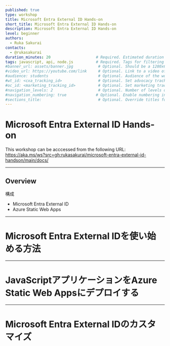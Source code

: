```yaml
---
published: true
type: workshop
title: Microsoft Entra External ID Hands-on
short_title: Microsoft Entra External ID Hands-on
description: Microsoft Entra External ID Hands-on
level: beginner
authors:    
  - Ruka Sakurai
contacts:
  - @rukasakurai
duration_minutes: 20                    # Required. Estimated duration in minutes
tags: javascript, api, node.js          # Required. Tags for filtering and searching
#banner_url: assets/banner.jpg           # Optional. Should be a 1280x640px image
#video_url: https://youtube.com/link     # Optional. Link to a video of the workshop
#audience: students                      # Optional. Audience of the workshop (students, pro devs, etc.)
#wt_id: <cxa_tracking_id>                # Optional. Set advocacy tracking code for supported links
#oc_id: <marketing_tracking_id>          # Optional. Set marketing tracking code for supported links
#navigation_levels: 2                    # Optional. Number of levels displayed in the side menu (default: 2)
#navigation_numbering: true             # Optional. Enable numbering in the side menu (default: true)
#sections_title:                         # Optional. Override titles for each section to be displayed in the side bar
---
```


# Microsoft Entra External ID Hands-on

This workshop can be acccessed from the following URL: https://aka.ms/ws?src=gh:rukasakurai/microsoft-entra-external-id-handson/main/docs/

---

## Overview
構成
- Microsoft Entra External ID
- Azure Static Web Apps

---

# Microsoft Entra External IDを使い始める方法

---

# JavaScriptアプリケーションをAzure Static Web Appsにデプロイする

---

# Microsoft Entra External IDのカスタマイズ
